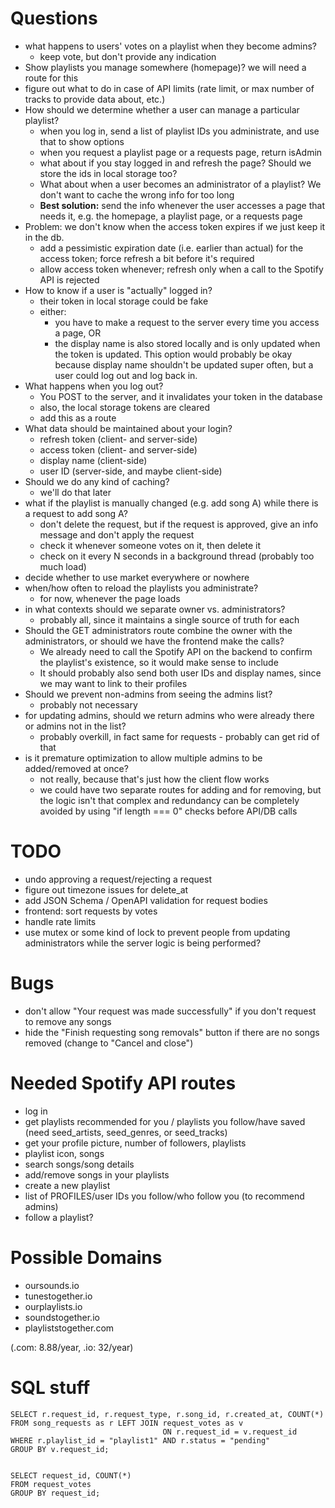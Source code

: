 # Questions
- what happens to users' votes on a playlist when they become admins?
  - keep vote, but don't provide any indication
- Show playlists you manage somewhere (homepage)? we will need a route for this
- figure out what to do in case of API limits (rate limit, or max number of tracks to provide data about, etc.)
- How should we determine whether a user can manage a particular playlist?
  - when you log in, send a list of playlist IDs you administrate, and use that to show options
  - when you request a playlist page or a requests page, return isAdmin
  - what about if you stay logged in and refresh the page? Should we store the ids in local storage too?
  - What about when a user becomes an administrator of a playlist? We don't want to cache the wrong info for too long
  - **Best solution:** send the info whenever the user accesses a page that needs it, e.g. the homepage, a playlist page, or a requests page
- Problem: we don't know when the access token expires if we just keep it in the db.
  - add a pessimistic expiration date (i.e. earlier than actual) for the access token; force refresh a bit before it's required
  - allow access token whenever; refresh only when a call to the Spotify API is rejected
- How to know if a user is "actually" logged in?
  - their token in local storage could be fake
  - either:
    - you have to make a request to the server every time you access a page, OR
    - the display name is also stored locally and is only updated when the token is updated. This option would probably be okay because display name shouldn't be updated super often, but a user could log out and log back in.
- What happens when you log out?
  - You POST to the server, and it invalidates your token in the database
  - also, the local storage tokens are cleared
  - add this as a route
- What data should be maintained about your login?
  - refresh token (client- and server-side)
  - access token (client- and server-side)
  - display name (client-side)
  - user ID (server-side, and maybe client-side)
- Should we do any kind of caching?
  - we'll do that later
- what if the playlist is manually changed (e.g. add song A) while there is a request to add song A?
  - don't delete the request, but if the request is approved, give an info message and don't apply the request
  - check it whenever someone votes on it, then delete it
  - check on it every N seconds in a background thread (probably too much load)
- decide whether to use market everywhere or nowhere
- when/how often to reload the playlists you administrate?
  - for now, whenever the page loads
- in what contexts should we separate owner vs. administrators?
  - probably all, since it maintains a single source of truth for each
- Should the GET administrators route combine the owner with the administrators, or should we have the frontend make the calls?
  - We already need to call the Spotify API on the backend to confirm the playlist's existence, so it would make sense to include
  - It should probably also send both user IDs and display names, since we may want to link to their profiles
- Should we prevent non-admins from seeing the admins list?
  - probably not necessary
- for updating admins, should we return admins who were already there or admins not in the list?
  - probably overkill, in fact same for requests - probably can get rid of that
- is it premature optimization to allow multiple admins to be added/removed at once?
  - not really, because that's just how the client flow works
  - we could have two separate routes for adding and for removing, but the logic isn't that complex and redundancy can be completely avoided by using "if length === 0" checks before API/DB calls

# TODO
- undo approving a request/rejecting a request
- figure out timezone issues for delete_at
- add JSON Schema / OpenAPI validation for request bodies
- frontend: sort requests by votes
- handle rate limits
- use mutex or some kind of lock to prevent people from updating administrators while the server logic is being performed?

 
# Bugs
- don't allow "Your request was made successfully" if you don't request to remove any songs
- hide the "Finish requesting song removals" button if there are no songs removed (change to "Cancel and close")

# Needed Spotify API routes
- log in
- get playlists recommended for you / playlists you follow/have saved (need seed_artists, seed_genres, or seed_tracks)
- get your profile picture, number of followers, playlists
- playlist icon, songs
- search songs/song details
- add/remove songs in your playlists
- create a new playlist
- list of PROFILES/user IDs you follow/who follow you (to recommend admins)
- follow a playlist?

# Possible Domains

- oursounds.io
- tunestogether.io
- ourplaylists.io
- soundstogether.io
- playliststogether.com

(.com: 8.88/year, .io: 32/year)

# SQL stuff

```
SELECT r.request_id, r.request_type, r.song_id, r.created_at, COUNT(*)
FROM song_requests as r LEFT JOIN request_votes as v
                                  ON r.request_id = v.request_id
WHERE r.playlist_id = "playlist1" AND r.status = "pending"
GROUP BY v.request_id;


SELECT request_id, COUNT(*)
FROM request_votes
GROUP BY request_id;
```